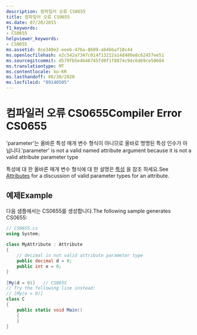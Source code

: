 ```yaml
---
description: 컴파일러 오류 CS0655
title: 컴파일러 오류 CS0655
ms.date: 07/20/2015
f1_keywords:
- CS0655
helpviewer_keywords:
- CS0655
ms.assetid: 8ce340e2-eeeb-476a-8609-ab4bbaf10c44
ms.openlocfilehash: e2c542a7347c014f13222a14d480e8c62457ee51
ms.sourcegitcommit: d579fb5e4b46745fd0f1f8874c94c6469ce58604
ms.translationtype: MT
ms.contentlocale: ko-KR
ms.lasthandoff: 08/30/2020
ms.locfileid: "89140505"
---
```

# <a name="compiler-error-cs0655"></a><span data-ttu-id="82d12-103">컴파일러 오류 CS0655</span><span class="sxs-lookup"><span data-stu-id="82d12-103">Compiler Error CS0655</span></span>
<span data-ttu-id="82d12-104">'parameter'는 올바른 특성 매개 변수 형식이 아니므로 올바로 명명된 특성 인수가 아닙니다.</span><span class="sxs-lookup"><span data-stu-id="82d12-104">'parameter' is not a valid named attribute argument because it is not a valid attribute parameter type</span></span>  
  
 <span data-ttu-id="82d12-105">특성에 대 한 올바른 매개 변수 형식에 대 한 설명은 [특성](../programming-guide/concepts/attributes/index.md) 을 참조 하세요.</span><span class="sxs-lookup"><span data-stu-id="82d12-105">See [Attributes](../programming-guide/concepts/attributes/index.md) for a discussion of valid parameter types for an attribute.</span></span>  
  
## <a name="example"></a><span data-ttu-id="82d12-106">예제</span><span class="sxs-lookup"><span data-stu-id="82d12-106">Example</span></span>  
 <span data-ttu-id="82d12-107">다음 샘플에서는 CS0655를 생성합니다.</span><span class="sxs-lookup"><span data-stu-id="82d12-107">The following sample generates CS0655:</span></span>  
  
```csharp  
// CS0655.cs  
using System;  
  
class MyAttribute : Attribute  
{  
    // decimal is not valid attribute parameter type  
    public decimal d = 0;  
    public int e = 0;  
}  
  
[My(d = 0)]   // CS0655  
// Try the following line instead:  
// [My(e = 0)]  
class C  
{  
    public static void Main()  
    {  
    }  
}  
```
